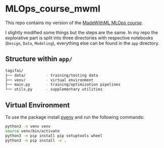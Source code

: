# MLOps_course_mwml

This repo contains my version of the [MadeWithML MLOps course](https://github.com/GokuMohandas/mlops-course).

I slightly modified some things but the steps are the same.
In my repo the explorative part is split into three directories with respective notebooks (`Design`, `Data`, `Modeling`), everything else can be found in the `app` directory.

## Structure within `app/`

```bash
tagifai/
├── data/         - training/testing data
├── venv/         - virtual environment
├── main.py       - training/optimization pipelines
└── utils.py      - supplementary utilities

```

## Virtual Environment

To use the package install [pyenv](https://github.com/pyenv/pyenv) and run the following commands:

```bash
python3 -m venv venv
source venv/bin/activate
python3 -m pip install pip setuptools wheel
python3 -m pip install -e .
```
